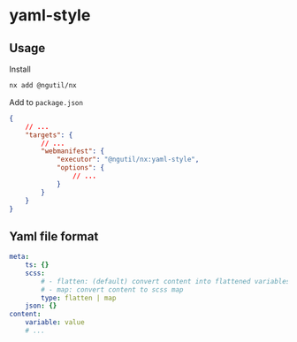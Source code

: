 # yaml-style

## Usage

Install

```sh
nx add @ngutil/nx
```

Add to `package.json`

```json
{
    // ...
    "targets": {
        // ...
        "webmanifest": {
            "executor": "@ngutil/nx:yaml-style",
            "options": {
                // ...
            }
        }
    }
}
```

## Yaml file format

```yaml
meta:
    ts: {}
    scss:
        # - flatten: (default) convert content into flattened variables
        # - map: convert content to scss map
        type: flatten | map
    json: {}
content:
    variable: value
    # ...
```
